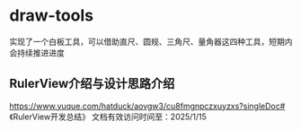# draw-tools
实现了一个白板工具，可以借助直尺、圆规、三角尺、量角器这四种工具，短期内会持续推进进度

## RulerView介绍与设计思路介绍
https://www.yuque.com/hatduck/aovgw3/cu8fmgnpczxuyzxs?singleDoc# 《RulerView开发总结》
文档有效访问时间至：2025/1/15

